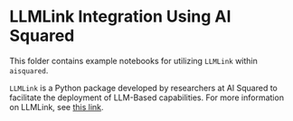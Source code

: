 # LLMLink Integration Using AI Squared

This folder contains example notebooks for utilizing `LLMLink` within `aisquared`.

`LLMLink` is a Python package developed by researchers at AI Squared to facilitate the deployment of LLM-Based capabilities.  For more information on LLMLink, see [this link](https://github.com/AISquaredInc/LLMLink.git).